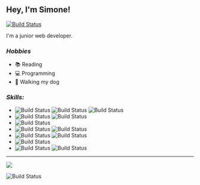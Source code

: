 ## Hey, I'm Simone!  

[![Build Status](https://img.shields.io/badge/simone%20alcalá-0077B5?style=for-the-badge&logo=linkedin&logoColor=white)](https://www.linkedin.com/in/simone-alcala/)

I'm a junior web developer.

### _Hobbies_

* 📚 Reading
* 💻 Programming
* 🐶 Walking my dog

### _Skills:_

* ![Build Status](https://img.shields.io/badge/JavaScript-323330?style=for-the-badge&logo=javascript&logoColor=F7DF1E) ![Build Status](https://img.shields.io/badge/HTML5-E34F26?style=for-the-badge&logo=html5&logoColor=white) ![Build Status](https://img.shields.io/badge/CSS3-1572B6?style=for-the-badge&logo=css3&logoColor=white)
* ![Build Status](https://img.shields.io/badge/jQuery-0769AD?style=for-the-badge&logo=jquery&logoColor=white) ![Build Status](https://img.shields.io/badge/Bootstrap-563D7C?style=for-the-badge&logo=bootstrap&logoColor=white)
* ![Build Status](https://img.shields.io/badge/React-20232A?style=for-the-badge&logo=react&logoColor=61DAFB)
* ![Build Status](https://img.shields.io/badge/Python-3776AB?style=for-the-badge&logo=python&logoColor=white) ![Build Status](https://img.shields.io/badge/Java-ED8B00?style=for-the-badge&logo=java&logoColor=white)
 * ![Build Status](https://img.shields.io/badge/MongoDB-4EA94B?style=for-the-badge&logo=mongodb&logoColor=white) ![Build Status](https://img.shields.io/badge/SQL_Server-CC2927?style=for-the-badge&logo=microsoft-sql-server&logoColor=white) 
 * ![Build Status](https://img.shields.io/badge/Ubuntu-E95420?style=for-the-badge&logo=ubuntu&logoColor=white)
 * ![Build Status](https://img.shields.io/badge/VSCode-0078D4?style=for-the-badge&logo=visual%20studio%20code&logoColor=white)  ![Build Status](https://img.shields.io/badge/Eclipse-2C2255?style=for-the-badge&logo=eclipse&logoColor=white)

---

<img align="center" src="https://github-readme-stats.vercel.app/api/top-langs/?username=simone-alcala&layout=compact&theme=cobalt&hide_border=true" />

![Build Status](https://img.shields.io/github/followers/simone-alcala.svg?style=social&label=Follow&maxAge=2592000)
